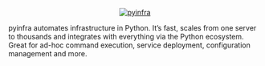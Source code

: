 <p align="center">
    <a href="https://pyinfra.com">
        <img src="https://pyinfra.com/static/logo_readme.png" alt="pyinfra" />
    </a>
</p>

<p align="left">pyinfra automates infrastructure in Python. It’s fast, scales from one server to thousands and integrates with everything via the Python ecosystem. Great for ad-hoc command execution, service deployment, configuration management and more.</p>
